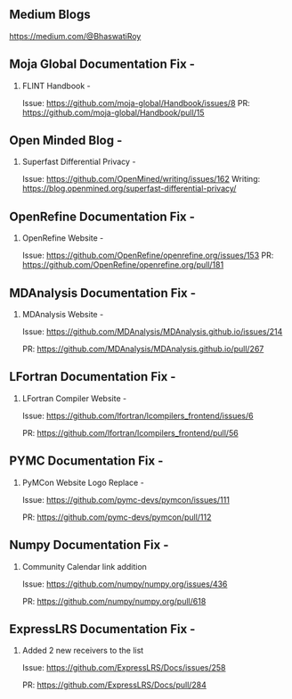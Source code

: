 ## Medium Blogs

https://medium.com/@BhaswatiRoy

## Moja Global Documentation Fix -

1. FLINT Handbook -

   Issue: https://github.com/moja-global/Handbook/issues/8
   PR: https://github.com/moja-global/Handbook/pull/15

## Open Minded Blog -

1. Superfast Differential Privacy - 

   Issue: https://github.com/OpenMined/writing/issues/162
   Writing: https://blog.openmined.org/superfast-differential-privacy/

## OpenRefine Documentation Fix -
   
1. OpenRefine Website -    
   
   Issue: https://github.com/OpenRefine/openrefine.org/issues/153
   PR: https://github.com/OpenRefine/openrefine.org/pull/181

## MDAnalysis Documentation Fix -
 
1. MDAnalysis Website -

   Issue: https://github.com/MDAnalysis/MDAnalysis.github.io/issues/214
   
   PR: https://github.com/MDAnalysis/MDAnalysis.github.io/pull/267

## LFortran Documentation Fix -

1. LFortran Compiler Website -

   Issue: https://github.com/lfortran/lcompilers_frontend/issues/6
   
   PR: https://github.com/lfortran/lcompilers_frontend/pull/56
   
## PYMC Documentation Fix -

1. PyMCon Website Logo Replace -

   Issue: https://github.com/pymc-devs/pymcon/issues/111
   
   PR: https://github.com/pymc-devs/pymcon/pull/112
   
## Numpy Documentation Fix -

1. Community Calendar link addition

   Issue: https://github.com/numpy/numpy.org/issues/436
   
   PR: https://github.com/numpy/numpy.org/pull/618

## ExpressLRS Documentation Fix -

1. Added 2 new receivers to the list
  
   Issue: https://github.com/ExpressLRS/Docs/issues/258
   
   PR: https://github.com/ExpressLRS/Docs/pull/284
